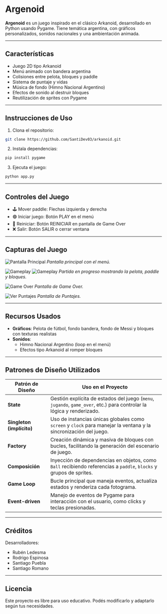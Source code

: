 # Argenoid

**Argenoid** es un juego inspirado en el clásico Arkanoid, desarrollado en Python usando Pygame. Tiene temática argentina, con gráficos personalizados, sonidos nacionales y una ambientación animada.

---

## Características

- Juego 2D tipo Arkanoid
- Menú animado con bandera argentina
- Colisiones entre pelota, bloques y paddle
- Sistema de puntaje y vidas
- Música de fondo (Himno Nacional Argentino)
- Efectos de sonido al destruir bloques
- Reutilización de sprites con Pygame

---

## Instrucciones de Uso

1. Clona el repositorio:
```bash
git clone https://github.com/SantiDev03/arkanoid.git
```

2. Instala dependencias:
```bash
pip install pygame
```

3. Ejecuta el juego:
```bash
python app.py
```

---

## Controles del Juego

- 🕹️ Mover paddle: Flechas izquierda y derecha
- 🟢 Iniciar juego: Botón PLAY en el menú
- 🔁 Reiniciar: Botón REINICIAR en pantalla de Game Over
- ❌ Salir: Botón SALIR o cerrar ventana

---

## Capturas del Juego

![Pantalla Principal](assets/images/capturas_juego/menu.jpeg)
*Pantalla principal con el menú.*

![Gameplay](assets/images/capturas_juego/gameplay_1.jpeg)
![Gameplay](assets/images/capturas_juego/gameplay_12.jpeg)
*Partida en progreso mostrando la pelota, paddle y bloques.*

![Game Over](assets/images/capturas_juego/game_over.jpeg)
*Pantalla de Game Over.*

![Ver Puntajes](assets/images/capturas_juego/view_score.jpeg)
*Pantalla de Puntajes.*

---

## Recursos Usados

- **Gráficos**: Pelota de fútbol, fondo bandera, fondo de Messi y bloques con texturas realistas
- **Sonidos**:
  - Himno Nacional Argentino (loop en el menú)
  - Efectos tipo Arkanoid al romper bloques

---

## Patrones de Diseño Utilizados

| Patrón de Diseño          | Uso en el Proyecto                                                                                                    |
| ------------------------- | --------------------------------------------------------------------------------------------------------------------- |
| **State**                 | Gestión explícita de estados del juego (`menu`, `jugando`, `game_over`, etc.) para controlar la lógica y renderizado. |
| **Singleton (implícito)** | Uso de instancias únicas globales como `screen` y `clock` para manejar la ventana y la sincronización del juego.      |
| **Factory**               | Creación dinámica y masiva de bloques con bucles, facilitando la generación del escenario de juego.                   |
| **Composición**           | Inyección de dependencias en objetos, como `Ball` recibiendo referencias a `paddle`, `blocks` y grupos de sprites.    |
| **Game Loop**             | Bucle principal que maneja eventos, actualiza estados y renderiza cada fotograma.                                     |
| **Event-driven**          | Manejo de eventos de Pygame para interacción con el usuario, como clicks y teclas presionadas.                        |

---

## Créditos

Desarrolladores:
- Rubén Ledesma
- Rodrigo Espinosa
- Santiago Puebla
- Santiago Romano

---

## Licencia

Este proyecto es libre para uso educativo. Podés modificarlo y adaptarlo según tus necesidades.